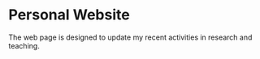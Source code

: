 # Personal Website

The web page is designed to update my recent activities in research and teaching.
